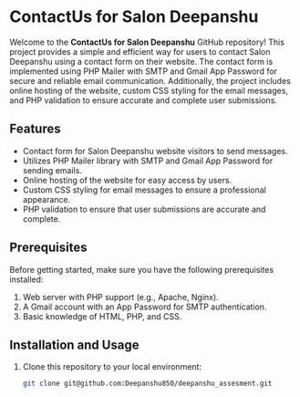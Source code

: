 # ContactUs for Salon Deepanshu

Welcome to the **ContactUs for Salon Deepanshu** GitHub repository! This project provides a simple and efficient way for users to contact Salon Deepanshu using a contact form on their website. The contact form is implemented using PHP Mailer with SMTP and Gmail App Password for secure and reliable email communication. Additionally, the project includes online hosting of the website, custom CSS styling for the email messages, and PHP validation to ensure accurate and complete user submissions.

## Features

- Contact form for Salon Deepanshu website visitors to send messages.
- Utilizes PHP Mailer library with SMTP and Gmail App Password for sending emails.
- Online hosting of the website for easy access by users.
- Custom CSS styling for email messages to ensure a professional appearance.
- PHP validation to ensure that user submissions are accurate and complete.

## Prerequisites

Before getting started, make sure you have the following prerequisites installed:

1. Web server with PHP support (e.g., Apache, Nginx).
2. A Gmail account with an App Password for SMTP authentication.
3. Basic knowledge of HTML, PHP, and CSS.

## Installation and Usage

1. Clone this repository to your local environment:

   ```bash
   git clone git@github.com:Deepanshu850/deepanshu_assesment.git
